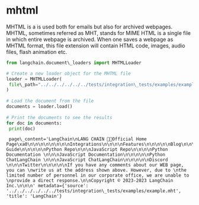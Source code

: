 # mhtml

MHTML is a is used both for emails but also for archived webpages. MHTML, sometimes referred as MHT, stands for MIME HTML is a single file in which entire webpage is archived. When one saves a webpage as MHTML format, this file extension will contain HTML code, images, audio files, flash animation etc.

```python
from langchain.document\_loaders import MHTMLLoader  

```

```python
# Create a new loader object for the MHTML file  
loader = MHTMLLoader(  
 file\_path="../../../../../../tests/integration\_tests/examples/example.mht"  
)  
  
# Load the document from the file  
documents = loader.load()  
  
# Print the documents to see the results  
for doc in documents:  
 print(doc)  

```

```text
 page\_content='LangChain\nLANG CHAIN 🦜️🔗Official Home Page\xa0\n\n\n\n\n\n\n\nIntegrations\n\n\n\nFeatures\n\n\n\n\nBlog\n\n\n\nConceptual Guide\n\n\n\n\nPython Repo\n\n\nJavaScript Repo\n\n\n\nPython Documentation \n\n\nJavaScript Documentation\n\n\n\n\nPython ChatLangChain \n\n\nJavaScript ChatLangChain\n\n\n\n\nDiscord \n\n\nTwitter\n\n\n\n\nIf you have any comments about our WEB page, you can \nwrite us at the address shown above. However, due to \nthe limited number of personnel in our corporate office, we are unable to \nprovide a direct response.\n\nCopyright © 2023-2023 LangChain Inc.\n\n\n' metadata={'source': '../../../../../../tests/integration\_tests/examples/example.mht', 'title': 'LangChain'}  

```
